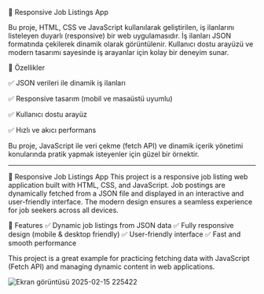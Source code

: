💼 Responsive Job Listings App

Bu proje, HTML, CSS ve JavaScript kullanılarak geliştirilen, iş ilanlarını listeleyen duyarlı (responsive) bir web uygulamasıdır. İş ilanları JSON formatında çekilerek dinamik olarak görüntülenir. Kullanıcı dostu arayüzü ve modern tasarımı sayesinde iş arayanlar için kolay bir deneyim sunar.

🚀 Özellikler

✅ JSON verileri ile dinamik iş ilanları

✅ Responsive tasarım (mobil ve masaüstü uyumlu)

✅ Kullanıcı dostu arayüz

✅ Hızlı ve akıcı performans

Bu proje, JavaScript ile veri çekme (fetch API) ve dinamik içerik yönetimi konularında pratik yapmak isteyenler için güzel bir örnektir.

----------------------------------------------------------------------------------------------------------------------

💼 Responsive Job Listings App
This project is a responsive job listing web application built with HTML, CSS, and JavaScript. Job postings are dynamically fetched from a JSON file and displayed in an interactive and user-friendly interface. The modern design ensures a seamless experience for job seekers across all devices.

🚀 Features
✅ Dynamic job listings from JSON data
✅ Fully responsive design (mobile & desktop friendly)
✅ User-friendly interface
✅ Fast and smooth performance

This project is a great example for practicing fetching data with JavaScript (Fetch API) and managing dynamic content in web applications.

![Ekran görüntüsü 2025-02-15 225422](https://github.com/user-attachments/assets/da6f0941-1210-439c-8590-207d260e221d)

